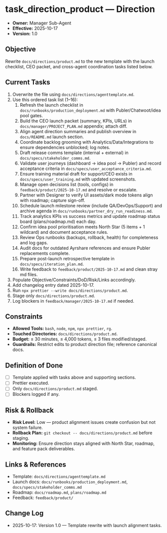 # task_direction_product — Direction

- **Owner:** Manager Sub-Agent
- **Effective:** 2025-10-17
- **Version:** 1.0

## Objective
Rewrite `docs/directions/product.md` to the new template with the launch checklist, CEO packet, and cross-agent coordination tasks listed below.

## Current Tasks
1. Overwrite the file using `docs/directions/agenttemplate.md`.
2. Use this ordered task list (1–16):
   1. Refresh the launch checklist in `docs/runbooks/production_deployment.md` with Publer/Chatwoot/idea pool gates.
   2. Build the CEO launch packet (summary, KPIs, URLs) in `docs/manager/PROJECT_PLAN.md` appendix; attach diff.
   3. Align agent direction summaries and publish overview in `docs/README.md` launch section.
   4. Coordinate backlog grooming with Analytics/Data/Integrations to ensure dependencies unblocked; log notes.
   5. Draft release comms template (internal + external) in `docs/specs/stakeholder_comms.md`.
   6. Validate user journeys (dashboard → idea pool → Publer) and record acceptance criteria in `docs/specs/user_acceptance_criteria.md`.
   7. Ensure training material draft for support/CEO exists in `docs/specs/user_training.md` with updated screenshots.
   8. Manage open decisions list (tools, configs) in `feedback/product/2025-10-17.md` and resolve or escalate.
   9. Partner with Designer to verify UI assets/dark mode tokens align with roadmap; capture sign-off.
   10. Schedule launch milestone review (include QA/DevOps/Support) and archive agenda in `docs/runbooks/partner_dry_run_readiness.md`.
   11. Track analytics KPIs vs success metrics and update roadmap status board (plans/roadmap.md) each day.
   12. Confirm idea pool prioritisation meets North Star (5 items + 1 wildcard) and document acceptance rules.
   13. Review Ops runbooks (backups, rollback, health) for completeness and log gaps.
   14. Audit docs for outdated Ayrshare references and ensure Publer replacements complete.
   15. Prepare post-launch retrospective template in `docs/specs/iteration_plan.md`.
   16. Write feedback to `feedback/product/2025-10-17.md` and clean stray md files.
3. Populate Objective/Constraints/DoD/Risk/Links accordingly.
4. Add changelog entry dated 2025-10-17.
5. Run `npx prettier --write docs/directions/product.md`.
6. Stage only `docs/directions/product.md`.
7. Log blockers in `feedback/manager/2025-10-17.md` if needed.

## Constraints
- **Allowed Tools:** `bash`, `node`, `npm`, `npx prettier`, `rg`.
- **Touched Directories:** `docs/directions/product.md`.
- **Budget:** ≤ 30 minutes, ≤ 4,000 tokens, ≤ 3 files modified/staged.
- **Guardrails:** Restrict edits to product direction file; reference canonical docs.

## Definition of Done
- [ ] Template applied with tasks above and supporting sections.
- [ ] Prettier executed.
- [ ] Only `docs/directions/product.md` staged.
- [ ] Blockers logged if any.

## Risk & Rollback
- **Risk Level:** Low — product alignment issues create confusion but not system failure.
- **Rollback Plan:** `git checkout -- docs/directions/product.md` before staging.
- **Monitoring:** Ensure direction stays aligned with North Star, roadmap, and feature pack deliverables.

## Links & References
- Template: `docs/directions/agenttemplate.md`
- Launch docs: `docs/runbooks/production_deployment.md`, `docs/specs/stakeholder_comms.md`
- Roadmap: `docs/roadmap.md`, `plans/roadmap.md`
- Feedback: `feedback/product/`

## Change Log
- 2025-10-17: Version 1.0 — Template rewrite with launch alignment tasks.
